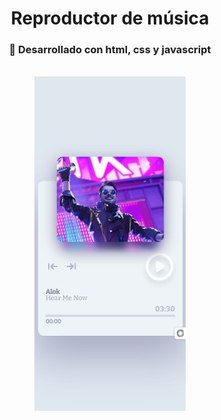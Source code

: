 <div id="header" align="center">
    <h1 align="center">Reproductor de música</h1>
</div>

<div align="center">
    <h3> 🔨 Desarrollado con html, css y javascript</h3>
<div>
<br>
<div align="center">
   <img src="img/miniplayer.jpg" width="242" height="535">
</div>
